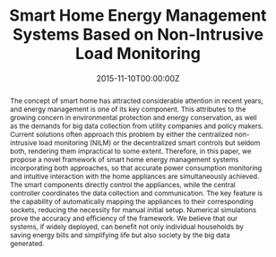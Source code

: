 ---
title: Smart Home Energy Management Systems Based on Non-Intrusive Load Monitoring
authors:
 - Wenjin (Jason) Li
 - "**Xiaoqi Tan**"
 - Danny H.K. Tsang
date: "2015-11-10T00:00:00Z"
# doi: ""

# Schedule page publish date (NOT publication's date).
#publishDate: "2019-11-10T00:00:00Z"

# Publication type.
# Legend: 0 = Uncategorized; 1 = Conference paper; 2 = Journal article;
# 3 = Preprint / Working Paper; 4 = Report; 5 = Book; 6 = Book section;
# 7 = Thesis; 8 = Patent
publication_types: ["1"]

# Publication name and optional abbreviated publication name.
publication: "2015 IEEE International Conference on Smart Grid Communications (SmartGridComm)"
publication_short: ""

abstract: The concept of smart home has attracted considerable attention in recent years, and energy management is one of its key component. This attributes to the growing concern in environmental protection and energy conservation, as well as the demands for big data collection from utility companies and policy makers. Current solutions often approach this problem by either the centralized non-intrusive load monitoring (NILM) or the decentralized smart controls but seldom both, rendering them impractical to some extent. Therefore, in this paper, we propose a novel framework of smart home energy management systems incorporating both approaches, so that accurate power consumption monitoring and intuitive interaction with the home appliances are simultaneously achieved. The smart components directly control the appliances, while the central controller coordinates the data collection and communication. The key feature is the capability of automatically mapping the appliances to their corresponding sockets, reducing the necessity for manual initial setup. Numerical simulations prove the accuracy and efficiency of the framework. We believe that our systems, if widely deployed, can benefit not only individual households by saving energy bills and simplifying life but also society by the big data generated.

# Summary. An optional shortened abstract.
# summary: This paper concerns the mechanism design for online resource allocation in a strategic setting. In this setting, a single supplier allocates capacity-limited resources to requests that arrive in a sequential and arbitrary manner. Each request is associated with an agent who may act selfishly to misreport the requirement and valuation of her request.

# tags:
# - Source Themes
featured: false

links:
 - icon: ieee
   icon_pack: ai
   name: "IEEE Xplore"
   url: "https://ieeexplore.ieee.org/document/7436413"
   
url_pdf: https://www.sigmetrics.org/mama/abstracts/Tan.pdf
url_code: ''
url_dataset: ''
url_poster: ''
url_project: ''
url_slides: ''
url_source: ''
url_video: ''

# Featured image
# To use, add an image named `featured.jpg/png` to your page's folder.
image:
  caption:
  focal_point: ""
  preview_only: true

# Associated Projects (optional).
#   Associate this publication with one or more of your projects.
#   Simply enter your project's folder or file name without extension.
#   E.g. `internal-project` references `content/project/internal-project/index.md`.
#   Otherwise, set `projects: []`.
# projects: []

# Slides (optional).
#   Associate this publication with Markdown slides.
#   Simply enter your slide deck's filename without extension.
#   E.g. `slides: "example"` references `content/slides/example/index.md`.
#   Otherwise, set `slides: ""`.
# slides: example
---